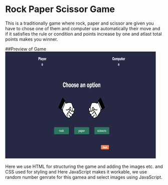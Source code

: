 # Rock Paper Scissor Game
This is a traditionally game  where rock, paper and scissor are given you have to chose one of them and computer use automatically their move and if it satisfies the rule or condition and points increase by one and atlast total points makes you winner.

##Preview of Game
<img src="https://github.com/superohit/rpsgame/blob/44bae542cc4daa8ec70203271be9aa42163b58de/Screenshot%20(21).png" width="480" height="340">

Here we use HTML for structuring the game and adding the images etc.
and CSS used for styling and Here JavaScript makes it workable, 
we use random number genrate for this gamea and select images using JavaScript.
           

